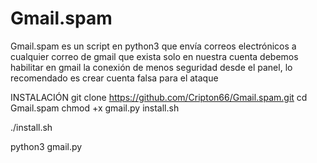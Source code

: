 # Gmail.spam
Gmail.spam es un script en python3 que envía correos electrónicos a cualquier correo de gmail que exista solo en nuestra cuenta debemos habilitar en gmail la conexión de menos seguridad desde el panel, lo recomendado es crear cuenta falsa para el ataque

INSTALACIÓN
git clone https://github.com/Cripton66/Gmail.spam.git
cd Gmail.spam
chmod +x gmail.py install.sh

./install.sh

python3 gmail.py
